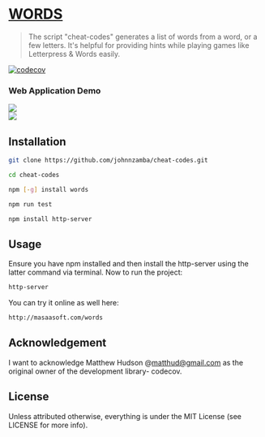 # [WORDS](https://masaasoft.com/words)

> The script "cheat-codes" generates a list of words from a word, or a few letters. It's helpful for providing hints while playing games like Letterpress & Words easily.

[![codecov](https://codecov.io/github/matthewhudson/words/branch/main/graph/badge.svg?token=oxazfuInJ9)](https://codecov.io/github/matthewhudson/words)

### Web Application Demo

<a href="http://masaasoft.com/words"><img src="https://64.media.tumblr.com/8cb7566c8671fa99dee1635e7373bf07/f5dc33aa358748ed-6e/s540x810/86aa7b0ca724ed1b2889888625deb6962da6e74b.pnj"/></a>
<br>
<a href="http://masaasoft.com/words"><img src="https://64.media.tumblr.com/250b2cdfa3f1e874f11b80961b63b947/350ba808b7a38daf-ca/s540x810/4d206578daee9edd6a8ce78a8e3db12b7bd2f5ef.pnj"/></a>
<br>

## Installation

```bash
git clone https://github.com/johnnzamba/cheat-codes.git
```
```bash
cd cheat-codes
```
```bash
npm [-g] install words
```
```bash
npm run test
```
```bash
npm install http-server
```

## Usage
Ensure you have npm installed and then install the http-server using the latter command via terminal. 
Now to run the project:
```bash
http-server
```

You can try it online as well here:

```bash
http://masaasoft.com/words
```

## Acknowledgement

I want to acknowledge Matthew Hudson @matthud@gmail.com as the original owner of the development library- codecov.

## License

Unless attributed otherwise, everything is under the MIT License (see LICENSE for more info).
